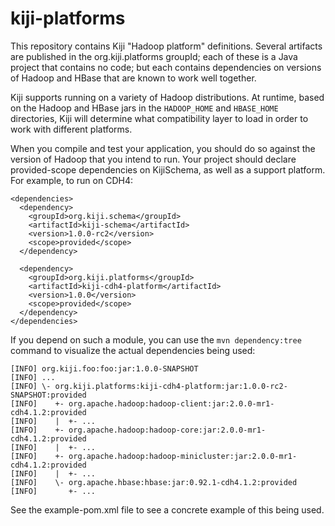 kiji-platforms
==============

This repository contains Kiji "Hadoop platform" definitions. Several artifacts
are published in the org.kiji.platforms groupId; each of these is a Java
project that contains no code; but each contains dependencies on versions of
Hadoop and HBase that are known to work well together.

Kiji supports running on a variety of Hadoop distributions. At runtime, based
on the Hadoop and HBase jars in the `HADOOP_HOME` and `HBASE_HOME`
directories, Kiji will determine what compatibility layer to load in order to
work with different platforms.

When you compile and test your application, you should do so against the
version of Hadoop that you intend to run. Your project should declare
provided-scope dependencies on KijiSchema, as well as a support platform. For
example, to run on CDH4:

    <dependencies>
      <dependency>
        <groupId>org.kiji.schema</groupId>
        <artifactId>kiji-schema</artifactId>
        <version>1.0.0-rc2</version>
        <scope>provided</scope>
      </dependency>

      <dependency>
        <groupId>org.kiji.platforms</groupId>
        <artifactId>kiji-cdh4-platform</artifactId>
        <version>1.0.0</version>
        <scope>provided</scope>
      </dependency>
    </dependencies>

If you depend on such a module, you can use the `mvn dependency:tree` command
to visualize the actual dependencies being used:

    [INFO] org.kiji.foo:foo:jar:1.0.0-SNAPSHOT
    [INFO] ...
    [INFO] \- org.kiji.platforms:kiji-cdh4-platform:jar:1.0.0-rc2-SNAPSHOT:provided
    [INFO]    +- org.apache.hadoop:hadoop-client:jar:2.0.0-mr1-cdh4.1.2:provided
    [INFO]    |  +- ...
    [INFO]    +- org.apache.hadoop:hadoop-core:jar:2.0.0-mr1-cdh4.1.2:provided
    [INFO]    |  +- ...
    [INFO]    +- org.apache.hadoop:hadoop-minicluster:jar:2.0.0-mr1-cdh4.1.2:provided
    [INFO]    |  +- ...
    [INFO]    \- org.apache.hbase:hbase:jar:0.92.1-cdh4.1.2:provided
    [INFO]       +- ...


See the example-pom.xml file to see a concrete example of this being used.
